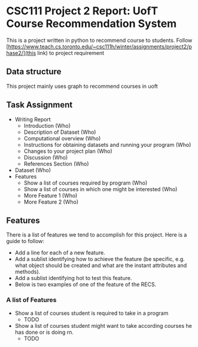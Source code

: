 # CSC111 Project 2 Report: UofT Course Recommendation System

This is a project written in python to recommend course to students.
Follow [https://www.teach.cs.toronto.edu/~csc111h/winter/assignments/project2/phase2/](this link) to project requirement


## Data structure

This project mainly uses graph to recommend courses in uoft

## Task Assignment

- Writing Report
    - Introduction (Who)
    - Description of Dataset (Who)
    - Computational overview (Who)
    - Instructions for obtaining datasets and running your program (Who)
    - Changes to your project plan (Who)
    - Discussion (Who)
    - References Section (Who)
- Dataset (Who)
- Features
    - Show a list of courses required by program (Who)
    - Show a list of courses in which one might be interested (Who)
    - More Feature 1 (Who)
    - More Feature 2 (Who)

## Features

There is a list of features we tend to accomplish for this project. Here is a guide to follow:
- Add a line for each of a new feature.
- Add a sublist identifying how to achieve the feature (be specific, e.g. what object should be created and what are the instant attributes and methods).
- Add a sublist identifying hot to test this feature.
- Below is two examples of one of the feature of the RECS.

### A list of Features

- Show a list of courses student is required to take in a program
    - TODO
- Show a list of courses student might want to take according courses he has done or is doing rn.
    - TODO
